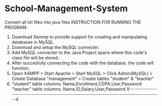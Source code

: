 # School-Management-System
Convert all txt files into java files
INSTRUCTION FOR RUNNING THE PROGRAM:
1) Download Xammp to provide support for creating and manipulating databases in MySQL.
2) Download and setup the MySQL connecter.
3) Add MySQL connecter to the Java Project space where this code's class file will be stored.
4) After succesfully connecting the code with the database, the code will function.
5) Open XAMPP > Start Apache > Start MySQL > Click Admin(MySQL) > Create Database "management" > Create tables "student" & "teacher"
6) "student" table columns: Name,Enrollment,CGPA,User,Password
   "teacher" table columns: Name,ID,Salary,User,Password
X------------------------------------------------------------------------------------------X
